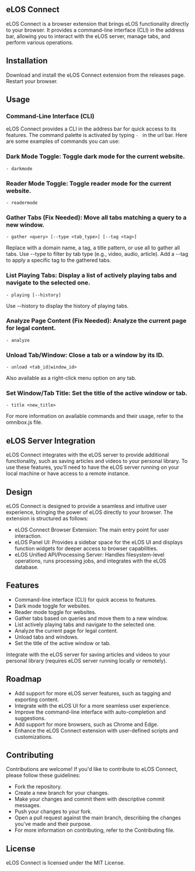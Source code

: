 ## eLOS Connect
eLOS Connect is a browser extension that brings eLOS functionality directly to your browser. It provides a command-line interface (CLI) in the address bar, allowing you to interact with the eLOS server, manage tabs, and perform various operations.

## Installation
Download and install the eLOS Connect extension from the releases page.
Restart your browser.

## Usage

### Command-Line Interface (CLI)

eLOS Connect provides a CLI in the address bar for quick access to its features. The command palette is activated by typing `- ` in the url bar.
Here are some examples of commands you can use:

### Dark Mode Toggle: Toggle dark mode for the current website.

```- darkmode```

### Reader Mode Toggle: Toggle reader mode for the current website.

```- readermode```

### Gather Tabs (Fix Needed): Move all tabs matching a query to a new window.

```- gather <query> [--type <tab_type>] [--tag <tag>]```

Replace <query> with a domain name, a tag, a title pattern, or use all to gather all tabs. Use --type to filter by tab type (e.g., video, audio, article). Add a --tag to apply a specific tag to the gathered tabs.

### List Playing Tabs: Display a list of actively playing tabs and navigate to the selected one.

`- playing [--history]`

Use --history to display the history of playing tabs.

### Analyze Page Content (Fix Needed): Analyze the current page for legal content.

`- analyze`

### Unload Tab/Window: Close a tab or a window by its ID.

`- unload <tab_id|window_id>`

Also available as a right-click menu option on any tab.

### Set Window/Tab Title: Set the title of the active window or tab.

`- title <new_title>`

For more information on available commands and their usage, refer to the omnibox.js file.

## eLOS Server Integration
eLOS Connect integrates with the eLOS server to provide additional functionality, such as saving articles and videos to your personal library. To use these features, you'll need to have the eLOS server running on your local machine or have access to a remote instance.

## Design
eLOS Connect is designed to provide a seamless and intuitive user experience, bringing the power of eLOS directly to your browser. The extension is structured as follows:

- eLOS Connect Browser Extension: The main entry point for user interaction.
- eLOS Panel UI: Provides a sidebar space for the eLOS UI and displays function widgets for deeper access to browser capabilities.
- eLOS Unified API/Processing Server: Handles filesystem-level operations, runs processing jobs, and integrates with the eLOS database.

## Features
- Command-line interface (CLI) for quick access to features.
- Dark mode toggle for websites.
- Reader mode toggle for websites.
- Gather tabs based on queries and move them to a new window.
- List actively playing tabs and navigate to the selected one.
- Analyze the current page for legal content.
- Unload tabs and windows.
- Set the title of the active window or tab.

Integrate with the eLOS server for saving articles and videos to your personal library (requires eLOS server running locally or remotely).

## Roadmap
- Add support for more eLOS server features, such as tagging and exporting content.
- Integrate with the eLOS UI for a more seamless user experience.
- Improve the command-line interface with auto-completion and suggestions.
- Add support for more browsers, such as Chrome and Edge.
- Enhance the eLOS Connect extension with user-defined scripts and customizations.

## Contributing
Contributions are welcome! If you'd like to contribute to eLOS Connect, please follow these guidelines:

- Fork the repository.
- Create a new branch for your changes.
- Make your changes and commit them with descriptive commit messages.
- Push your changes to your fork.
- Open a pull request against the main branch, describing the changes you've made and their purpose.
- For more information on contributing, refer to the Contributing file.

## License
eLOS Connect is licensed under the MIT License.
